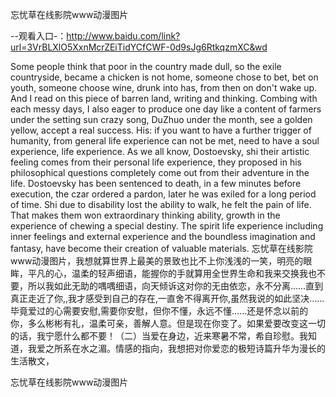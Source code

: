 忘忧草在线影院www动漫图片

--观看入口-：http://www.baidu.com/link?url=3VrBLXlO5XxnMcrZEiTidYCfCWF-0d9sJg6RtkqzmXC&wd

Some people think that poor in the country made dull, so the exile countryside, became a chicken is not home, someone chose to bet, bet on youth, someone choose wine, drunk into has, from then on don't wake up.
And I read on this piece of barren land, writing and thinking.
Combing with each messy days, I also eager to produce one day like a content of farmers under the setting sun crazy song, DuZhuo under the month, see a golden yellow, accept a real success.
His: if you want to have a further trigger of humanity, from general life experience can not be met, need to have a soul experience, life experience.
As we all know, Dostoevsky, shi their artistic feeling comes from their personal life experience, they proposed in his philosophical questions completely come out from their adventure in the life.
Dostoevsky has been sentenced to death, in a few minutes before execution, the czar ordered a pardon, later he was exiled for a long period of time.
Shi due to disability lost the ability to walk, he felt the pain of life.
That makes them won extraordinary thinking ability, growth in the experience of chewing a special destiny.
The spirit life experience including inner feelings and external experience and the boundless imagination and fantasy, have become their creation of valuable materials.
忘忧草在线影院www动漫图片，我想就算世界上最美的景致也比不上你浅浅的一笑，明亮的眼眸，平凡的心，温柔的轻声细语，能握你的手就算用全世界生命和我来交换我也不要，所以我如此无助的喁喁细语，向天倾诉这对你的无由依恋，永不分离……直到真正走近了你,,我才感受到自己的存在,一直舍不得离开你,虽然我说的如此坚决......毕竟爱过的心需要安慰,需要你安慰，但你不懂，永远不懂……还是怀念以前的你，多么彬彬有礼，温柔可亲，善解人意。但是现在你变了。如果爱要改变这一切的话，我宁愿什么都不要！（二）当爱在身边，近来寒暑不常，希自珍慰。我知道，我爱之所系在水之湄。情感的指向，我想把对你爱恋的极短诗篇升华为漫长的生活散文，

忘忧草在线影院www动漫图片
